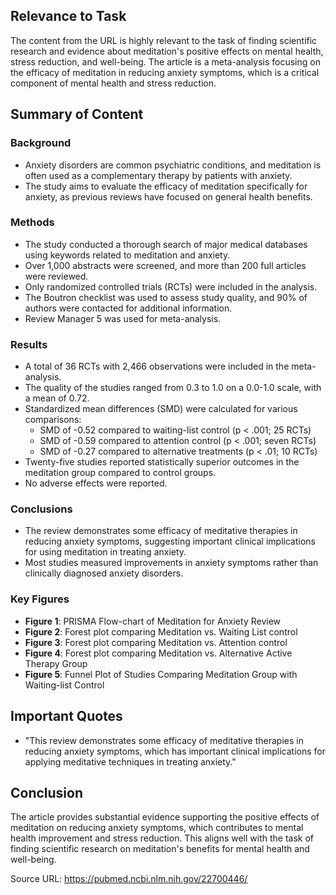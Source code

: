 ## Relevance to Task

The content from the URL is highly relevant to the task of finding scientific research and evidence about meditation's positive effects on mental health, stress reduction, and well-being. The article is a meta-analysis focusing on the efficacy of meditation in reducing anxiety symptoms, which is a critical component of mental health and stress reduction.

## Summary of Content

### Background
- Anxiety disorders are common psychiatric conditions, and meditation is often used as a complementary therapy by patients with anxiety.
- The study aims to evaluate the efficacy of meditation specifically for anxiety, as previous reviews have focused on general health benefits.

### Methods
- The study conducted a thorough search of major medical databases using keywords related to meditation and anxiety.
- Over 1,000 abstracts were screened, and more than 200 full articles were reviewed.
- Only randomized controlled trials (RCTs) were included in the analysis.
- The Boutron checklist was used to assess study quality, and 90% of authors were contacted for additional information.
- Review Manager 5 was used for meta-analysis.

### Results
- A total of 36 RCTs with 2,466 observations were included in the meta-analysis.
- The quality of the studies ranged from 0.3 to 1.0 on a 0.0-1.0 scale, with a mean of 0.72.
- Standardized mean differences (SMD) were calculated for various comparisons:
  - SMD of -0.52 compared to waiting-list control (p < .001; 25 RCTs)
  - SMD of -0.59 compared to attention control (p < .001; seven RCTs)
  - SMD of -0.27 compared to alternative treatments (p < .01; 10 RCTs)
- Twenty-five studies reported statistically superior outcomes in the meditation group compared to control groups.
- No adverse effects were reported.

### Conclusions
- The review demonstrates some efficacy of meditative therapies in reducing anxiety symptoms, suggesting important clinical implications for using meditation in treating anxiety.
- Most studies measured improvements in anxiety symptoms rather than clinically diagnosed anxiety disorders.

### Key Figures
- **Figure 1**: PRISMA Flow-chart of Meditation for Anxiety Review
- **Figure 2**: Forest plot comparing Meditation vs. Waiting List control
- **Figure 3**: Forest plot comparing Meditation vs. Attention control
- **Figure 4**: Forest plot comparing Meditation vs. Alternative Active Therapy Group
- **Figure 5**: Funnel Plot of Studies Comparing Meditation Group with Waiting-list Control

## Important Quotes
- "This review demonstrates some efficacy of meditative therapies in reducing anxiety symptoms, which has important clinical implications for applying meditative techniques in treating anxiety."

## Conclusion
The article provides substantial evidence supporting the positive effects of meditation on reducing anxiety symptoms, which contributes to mental health improvement and stress reduction. This aligns well with the task of finding scientific research on meditation's benefits for mental health and well-being.

Source URL: https://pubmed.ncbi.nlm.nih.gov/22700446/
